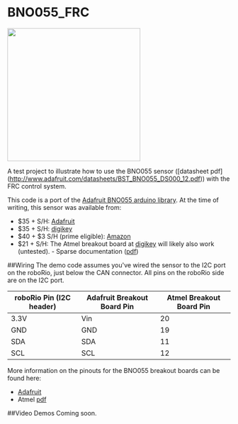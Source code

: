 # BNO055_FRC
<img src="https://learn.adafruit.com/system/assets/assets/000/024/666/medium800/sensors_pinout.jpg" width="300">

A test project to illustrate how to use the BNO055 sensor ([datasheet pdf] (http://www.adafruit.com/datasheets/BST_BNO055_DS000_12.pdf)) with the FRC control system.

This code is a port of the [Adafruit BNO055 arduino library](https://github.com/adafruit/Adafruit_BNO055/blob/master/Adafruit_BNO055.cpp).
At the time of writing, this sensor was available from:
 - $35 + S/H: [Adafruit](http://www.adafruit.com/product/2472)
 - $35 + S/H: [digikey](http://www.digikey.com/product-detail/en/2472/1528-1426-ND/5699182)
 - $40 + $3 S/H (prime eligible): [Amazon](http://www.amazon.com/Adafruit-Absolute-Orientation-Fusion-Breakout/dp/B017PEIGIG)
 - $21 + S/H: The Atmel breakout board at [digikey](http://www.digikey.com/product-detail/en/ATBNO055-XPRO/ATBNO055-XPRO-ND/5230918) will likely also work (untested). - Sparse documentation ([pdf](http://www.atmel.com/Images/BNO055_Xplained_pro_design_documentation.pdf))

##Wiring
The demo code assumes you've wired the sensor to the I2C port on the roboRio, just below the CAN connector. All pins on the roboRio side are on the I2C port.

roboRio Pin (I2C header) | Adafruit Breakout Board Pin | Atmel Breakout Board Pin 
-------------------------|-----------------------------|--------------------------
3.3V                     | Vin                         | 20
GND                      | GND                         | 19
SDA                      | SDA                         | 11
SCL                      | SCL                         | 12

More information on the pinouts for the BNO055 breakout boards can be found here:
 - [Adafruit](https://learn.adafruit.com/adafruit-bno055-absolute-orientation-sensor/pinouts)
 - Atmel [pdf](http://www.atmel.com/Images/BNO055_Xplained_pro_design_documentation.pdf)

##Video Demos
Coming soon.
